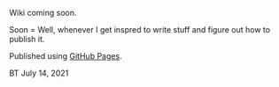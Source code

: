 Wiki coming soon.

Soon = Well, whenever I get inspred to write stuff and figure out how to publish it.

Published using [GitHub Pages](https://pages.github.com/).

BT July 14, 2021
